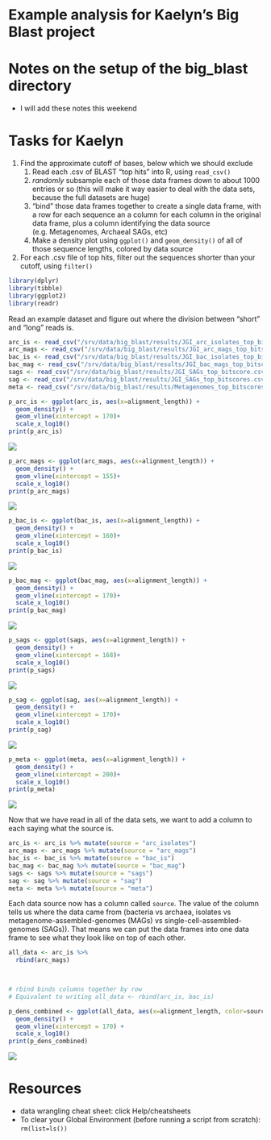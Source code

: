 Example analysis for Kaelyn’s Big Blast project
================

# Notes on the setup of the big\_blast directory

  - I will add these notes this weekend

# Tasks for Kaelyn

1.  Find the approximate cutoff of bases, below which we should exclude
    1.  Read each .csv of BLAST “top hits” into R, using `read_csv()`
    2.  *randomly* subsample each of those data frames down to about
        1000 entries or so (this will make it way easier to deal with
        the data sets, because the full datasets are huge)
    3.  “bind” those data frames together to create a single data frame,
        with a row for each sequence an a column for each column in the
        original data frame, plus a column identifying the data source
        (e.g. Metagenomes, Archaeal SAGs, etc)
    4.  Make a density plot using `ggplot()` and `geom_density()` of all
        of those sequence lengths, colored by data source
2.  For each .csv file of top hits, filter out the sequences shorter
    than your cutoff, using `filter()`

<!-- end list -->

``` r
library(dplyr)
library(tibble)
library(ggplot2)
library(readr)
```

Read an example dataset and figure out where the division between
“short” and “long” reads is.

``` r
arc_is <- read_csv("/srv/data/big_blast/results/JGI_arc_isolates_top_bitscores.csv")
arc_mags <- read_csv("/srv/data/big_blast/results/JGI_arc_mags_top_bitscores.csv")
bac_is <- read_csv("/srv/data/big_blast/results/JGI_bac_isolates_top_bitscores.csv")
bac_mag <- read_csv("/srv/data/big_blast/results/JGI_bac_mags_top_bitscores.csv")
sags <- read_csv("/srv/data/big_blast/results/JGI_SAGs_top_bitscore.csv")
sag <- read_csv("/srv/data/big_blast/results/JGI_SAGs_top_bitscores.csv")
meta <- read_csv("/srv/data/big_blast/results/Metagenomes_top_bitscores.csv")

p_arc_is <- ggplot(arc_is, aes(x=alignment_length)) + 
  geom_density() + 
  geom_vline(xintercept = 170)+
  scale_x_log10()
print(p_arc_is)
```

![](main_reanalysis_files/figure-gfm/arc_check-1.png)<!-- -->

``` r
p_arc_mags <- ggplot(arc_mags, aes(x=alignment_length)) +
  geom_density() +
  geom_vline(xintercept = 155)+
  scale_x_log10()
print(p_arc_mags)
```

![](main_reanalysis_files/figure-gfm/arc_check-2.png)<!-- -->

``` r
p_bac_is <- ggplot(bac_is, aes(x=alignment_length)) +
  geom_density() +
  geom_vline(xintercept = 160)+
  scale_x_log10()
print(p_bac_is)
```

![](main_reanalysis_files/figure-gfm/arc_check-3.png)<!-- -->

``` r
p_bac_mag <- ggplot(bac_mag, aes(x=alignment_length)) +
  geom_density() +
  geom_vline(xintercept = 170)+
  scale_x_log10()
print(p_bac_mag)
```

![](main_reanalysis_files/figure-gfm/arc_check-4.png)<!-- -->

``` r
p_sags <- ggplot(sags, aes(x=alignment_length)) +
  geom_density() +
  geom_vline(xintercept = 168)+
  scale_x_log10()
print(p_sags)
```

![](main_reanalysis_files/figure-gfm/arc_check-5.png)<!-- -->

``` r
p_sag <- ggplot(sag, aes(x=alignment_length)) +
  geom_density() +
  geom_vline(xintercept = 170)+
  scale_x_log10()
print(p_sag)
```

![](main_reanalysis_files/figure-gfm/arc_check-6.png)<!-- -->

``` r
p_meta <- ggplot(meta, aes(x=alignment_length)) +
  geom_density() +
  geom_vline(xintercept = 200)+
  scale_x_log10()
print(p_meta)
```

![](main_reanalysis_files/figure-gfm/arc_check-7.png)<!-- -->

Now that we have read in all of the data sets, we want to add a column
to each saying what the source is.

``` r
arc_is <- arc_is %>% mutate(source = "arc_isolates")
arc_mags <- arc_mags %>% mutate(source = "arc_mags")
bac_is <- bac_is %>% mutate(source = "bac_is")
bac_mag <- bac_mag %>% mutate(source = "bac_mag")
sags <- sags %>% mutate(source = "sags")
sag <- sag %>% mutate(source = "sag")
meta <- meta %>% mutate(source = "meta")
```

Each data source now has a column called `source`. The value of the
column tells us where the data came from (bacteria vs archaea, isolates
vs metagenome-assembled-genomes (MAGs) vs single-cell-assembled-genomes
(SAGs)). That means we can put the data frames into one data frame to
see what they look like on top of each other.

``` r
all_data <- arc_is %>%
  rbind(arc_mags)

  

# rbind binds columns together by row
# Equivalent to writing all_data <- rbind(arc_is, bac_is)

p_dens_combined <- ggplot(all_data, aes(x=alignment_length, color=source)) + 
  geom_density() +
  geom_vline(xintercept = 170) +
  scale_x_log10()
print(p_dens_combined)
```

![](main_reanalysis_files/figure-gfm/unnamed-chunk-3-1.png)<!-- -->

# Resources

  - data wrangling cheat sheet: click Help/cheatsheets
  - To clear your Global Environment (before running a script from
    scratch): `rm(list=ls())`
